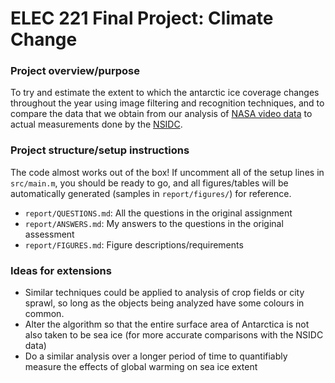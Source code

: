 # ELEC 221 Final Project: Climate Change

### Project overview/purpose

To try and estimate the extent to which the antarctic ice coverage changes throughout the year using image filtering and recognition techniques, and to compare the data that we obtain from our analysis of [NASA video data](https://www.youtube.com/watch?v=J_WWXGGWZBF) to actual measurements done by the [NSIDC](http://nsidc.org/data/seaice_index/).

### Project structure/setup instructions

The code almost works out of the box! If uncomment all of the setup lines in `src/main.m`, you should be ready to go, and all figures/tables will be automatically generated (samples in `report/figures/`) for reference.

* `report/QUESTIONS.md`: All the questions in the original assignment
* `report/ANSWERS.md`: My answers to the questions in the original assessment
* `report/FIGURES.md`: Figure descriptions/requirements

### Ideas for extensions

* Similar techniques could be applied to analysis of crop fields or city sprawl, so long as the objects being analyzed have some colours in common.
* Alter the algorithm so that the entire surface area of Antarctica is not also taken to be sea ice (for more accurate comparisons with the NSIDC data)
* Do a similar analysis over a longer period of time to quantifiably measure the effects of global warming on sea ice extent
